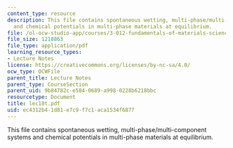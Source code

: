 ```yaml
---
content_type: resource
description: This file contains spontaneous wetting, multi-phase/multi-component systems
  and chemical potentials in multi-phase materials at equilibrium.
file: /ol-ocw-studio-app/courses/3-012-fundamentals-of-materials-science-fall-2005/ec4312b41d81e7c9f7c1aca1534f6877_lec10t.pdf
file_size: 1218863
file_type: application/pdf
learning_resource_types:
- Lecture Notes
license: https://creativecommons.org/licenses/by-nc-sa/4.0/
ocw_type: OCWFile
parent_title: Lecture Notes
parent_type: CourseSection
parent_uid: 9b84782c-e584-0689-a998-0228b6218bbc
resourcetype: Document
title: lec10t.pdf
uid: ec4312b4-1d81-e7c9-f7c1-aca1534f6877
---
```

This file contains spontaneous wetting, multi-phase/multi-component systems and chemical potentials in multi-phase materials at equilibrium.